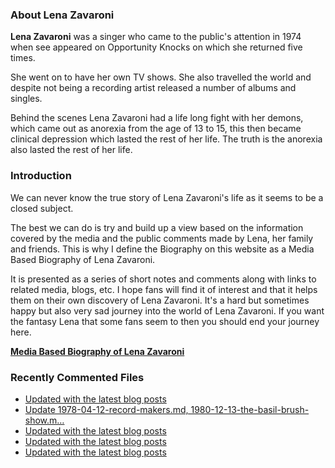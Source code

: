 ### About Lena Zavaroni

<p><strong>Lena Zavaroni</strong> was a singer who came to the public's attention in 1974 when see appeared on Opportunity Knocks on which she returned five times.</p>

<p>She went on to have her own TV shows. She also travelled the world and despite not being a recording artist released a number of albums and singles.</p>

<p>Behind the scenes Lena Zavaroni had a life long fight with her demons, which came out as anorexia from the age of 13 to 15, this then became clinical depression which lasted the rest of her life. The truth is the anorexia also lasted the rest of her life.</p>

### Introduction

<p>We can never know the true story of Lena Zavaroni's life as it seems to be a closed subject.</p>

<p>The best we can do is try and build up a view based on the information covered by the media and the public comments made by Lena, her family and friends. This is why I define the Biography on this website as a Media Based Biography of Lena Zavaroni.</p>

<p>It is presented as a series of short notes and comments along with links to related media, blogs, etc. I hope fans will find it of interest and that it helps them on their own discovery of Lena Zavaroni. It's a hard but sometimes happy but also very sad journey into the world of Lena Zavaroni. If you want the fantasy Lena that some fans seem to then you should end your journey here.</p>

<a href="https://fanzoflenazavaroni.github.io/biography/lena-zavaroni/"><strong>Media Based Biography of Lena Zavaroni</strong></a>

### Recently Commented Files

<!-- BLOG-POST-LIST:START -->
- [Updated with the latest blog posts](https://github.com/FanzOfLenaZavaroni/fanzoflenazavaroni.github.io/commit/e19782a7eb84afa59abb260385d674a26e4739f4)
- [Update 1978-04-12-record-makers.md, 1980-12-13-the-basil-brush-show.m…](https://github.com/FanzOfLenaZavaroni/fanzoflenazavaroni.github.io/commit/fabe07f8dc863ffd7fb2e92de6fc0c832442b007)
- [Updated with the latest blog posts](https://github.com/FanzOfLenaZavaroni/fanzoflenazavaroni.github.io/commit/75af57384045cae8e9f68908bf3aa318d5186521)
- [Updated with the latest blog posts](https://github.com/FanzOfLenaZavaroni/fanzoflenazavaroni.github.io/commit/ebcb9af030af286cfd28e1d98425de4a69824fff)
- [Updated with the latest blog posts](https://github.com/FanzOfLenaZavaroni/fanzoflenazavaroni.github.io/commit/f98e0ebddd246ddbefd14feba0641756ccf0481d)
<!-- BLOG-POST-LIST:END -->
